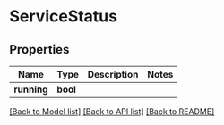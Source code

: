 # ServiceStatus


## Properties

Name | Type | Description | Notes
------------ | ------------- | ------------- | -------------
**running** | **bool** |  | 

[[Back to Model list]](../README.md#models) [[Back to API list]](../README.md#api-endpoints) [[Back to README]](../README.md)


